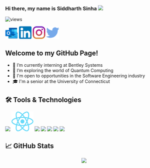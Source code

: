 ### Hi there, my name is Siddharth Sinha <img src="https://media.giphy.com/media/hvRJCLFzcasrR4ia7z/giphy.gif" width="35px">
<p align="left"> <img src="https://komarev.com/ghpvc/?username=Sid722&label=Views&color=blue&style=plastic" alt="views" /> </p>

<a href="mailto: sid.sinha722@outlook.com"><img src="outlook.png" width="40px" /></a>
<a href="https://linkedin.com/in/sinha-siddharth"><img src="linkedin.svg" width="40px" /></a>
<a href="https://www.instagram.com/siddharth_.sinha"><img src="instagram.svg" width="40px" /></a>
<a href="https://twitter.com/ssinha"><img src="twitter.svg" width="40px" /></a>

## Welcome to my GitHub Page!
- 🔭 I’m currently interning at Bentley Systems
- 🌱 I’m exploring the world of Quantum Computing
- 💼 I'm open to opportunities in the Software Engineering industry
-  🎓 I'm a senior at the University of Connecticut

## 🛠️ Tools & Technologies
<code><a href="https://www.python.org/"><img src="https://upload.wikimedia.org/wikipedia/commons/thumb/c/c3/Python-logo-notext.svg/768px-Python-logo-notext.svg.png" width="65px" /></a></code>
<code><a href="https://reactjs.org"><img src="https://github.com/Dhananjayan-PN/Dhananjayan-PN/blob/main/react.png" width="70px" /></a></code>
<code><a href="https://developer.mozilla.org/en-US/docs/Web/JavaScript"><img src="https://www.freepnglogos.com/uploads/javascript-png/javascript-vector-logo-yellow-png-transparent-javascript-vector-12.png" width="65px" /></a></code>
<code><a href="https://www.typescriptlang.org/"><img src="https://iconape.com/wp-content/png_logo_vector/typescript.png" width="64px" /></a></code>
<code><a href="https://nodejs.org/"><img src="https://seeklogo.com/images/N/nodejs-logo-FBE122E377-seeklogo.com.png" width="60px" /></a></code>
<code><a href="https://dart.dev/"><img src="https://hackr.io/tutorials/learn-dart/logo/logo-dart?ver=1557984354" width="65px" /></a></code>
<code><a href="https://flutter.dev/"><img src="https://cdn.worldvectorlogo.com/logos/flutter-logo.svg" width="50px" /></a></code>
<code><a href="https://azure.microsoft.com/en-us/homepage-b/"><img src="" width="60px" /></a></code>
<code><a href=""><img src="" width="60px" /></a></code>


## 📈 GitHub Stats
<p align="center"> <img src="https://github-readme-stats.vercel.app/api?username=Sid722&show_icons=true&theme=algolia" />
